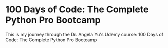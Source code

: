 # 100 Days of Code: The Complete Python Pro Bootcamp

This is my journey through the Dr. Angela Yu's Udemy course: 100 Days of Code: The Complete Python Pro Bootcamp 
